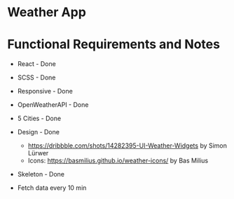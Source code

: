 # Weather App

# Functional Requirements and Notes

- React - Done
- SCSS - Done
- Responsive - Done
- OpenWeatherAPI - Done
- 5 Cities - Done
- Design - Done

  - https://dribbble.com/shots/14282395-UI-Weather-Widgets by Simon Lürwer
  - Icons: https://basmilius.github.io/weather-icons/ by Bas Milius

- Skeleton - Done
- Fetch data every 10 min
